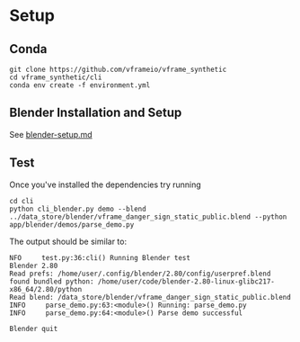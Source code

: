 # Setup

## Conda

```
git clone https://github.com/vframeio/vframe_synthetic
cd vframe_synthetic/cli
conda env create -f environment.yml
```

## Blender Installation and Setup

See [blender-setup.md](blender-setup.md)

## Test

Once you've installed the dependencies try running

```
cd cli
python cli_blender.py demo --blend ../data_store/blender/vframe_danger_sign_static_public.blend --python app/blender/demos/parse_demo.py
```

The output should be similar to:

```
NFO     test.py:36:cli() Running Blender test
Blender 2.80
Read prefs: /home/user/.config/blender/2.80/config/userpref.blend
found bundled python: /home/user/code/blender-2.80-linux-glibc217-x86_64/2.80/python
Read blend: /data_store/blender/vframe_danger_sign_static_public.blend
INFO     parse_demo.py:63:<module>() Running: parse_demo.py
INFO     parse_demo.py:64:<module>() Parse demo successful

Blender quit
```

